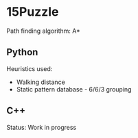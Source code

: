 # 15Puzzle

Path finding algorithm: A\*

## Python
Heuristics used:
+ Walking distance
+ Static pattern database - 6/6/3 grouping
## C++
Status: Work in progress
